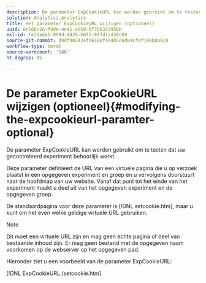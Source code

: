 ```yaml
---
description: De parameter ExpCookieURL kan worden gebruikt om te testen dat uw gecontroleerd experiment behoorlijk werkt.
solution: Analytics,Analytics
title: Het parameter ExpCookieURL wijzigen (optioneel)
uuid: 0c160c26-f9de-4e41-a05d-bf7bb32395bb
exl-id: fe3dadab-890d-4426-b6f5-8ffd1cd38c69
source-git-commit: d9df90242ef96188f4e4b5e6d04cfef196b0a628
workflow-type: tm+mt
source-wordcount: '146'
ht-degree: 0%

---
```


# De parameter ExpCookieURL wijzigen (optioneel){#modifying-the-expcookieurl-paramter-optional}

De parameter ExpCookieURL kan worden gebruikt om te testen dat uw gecontroleerd experiment behoorlijk werkt.

Deze parameter definieert de URL van een virtuele pagina die u op verzoek plaatst in een opgegeven experiment en groep en u vervolgens doorstuurt naar de hoofdmap van uw website. Vanaf dat punt tot het einde van het experiment maakt u deel uit van het opgegeven experiment en de opgegeven groep.

De standaardpagina voor deze parameter is [!DNL setcookie.htm], maar u kunt om het even welke geldige virtuele URL gebruiken.

>[!NOTE]
>
>Dit moet een virtuele URL zijn en mag geen echte pagina of deel van bestaande inhoud zijn. Er mag geen bestand met de opgegeven naam voorkomen op de webserver op het opgegeven pad.

Hieronder ziet u een voorbeeld van de parameter ExpCookieURL:

[!DNL ExpCookieURL /setcookie.htm]
